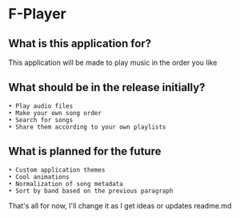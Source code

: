 # F-Player

## What is this application for?

This application will be made to play music in the order you like


## What should be in the release initially?

    • Play audio files
    • Make your own song order
    • Search for songs
    • Share them according to your own playlists


## What is planned for the future

    • Custom application themes
    • Cool animations
    • Normalization of song metadata
    • Sort by band based on the previous paragraph


That's all for now, I'll change it as I get ideas or updates readme.md